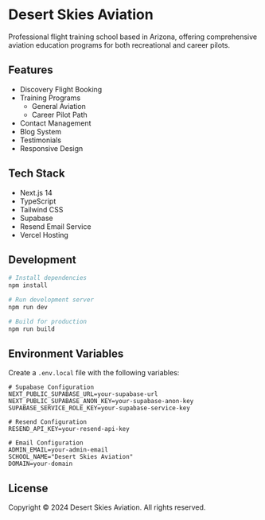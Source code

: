 # Desert Skies Aviation

Professional flight training school based in Arizona, offering comprehensive aviation education programs for both recreational and career pilots.

## Features

- Discovery Flight Booking
- Training Programs
  - General Aviation
  - Career Pilot Path
- Contact Management
- Blog System
- Testimonials
- Responsive Design

## Tech Stack

- Next.js 14
- TypeScript
- Tailwind CSS
- Supabase
- Resend Email Service
- Vercel Hosting

## Development

```bash
# Install dependencies
npm install

# Run development server
npm run dev

# Build for production
npm run build
```

## Environment Variables

Create a `.env.local` file with the following variables:

```env
# Supabase Configuration
NEXT_PUBLIC_SUPABASE_URL=your-supabase-url
NEXT_PUBLIC_SUPABASE_ANON_KEY=your-supabase-anon-key
SUPABASE_SERVICE_ROLE_KEY=your-supabase-service-key

# Resend Configuration
RESEND_API_KEY=your-resend-api-key

# Email Configuration
ADMIN_EMAIL=your-admin-email
SCHOOL_NAME="Desert Skies Aviation"
DOMAIN=your-domain
```

## License

Copyright © 2024 Desert Skies Aviation. All rights reserved. 